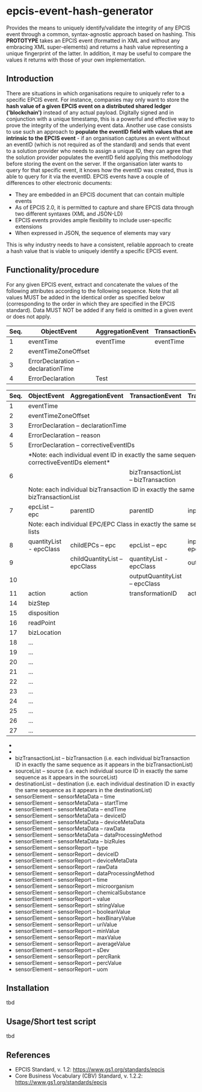 # epcis-event-hash-generator
Provides the means to uniquely identify/validate the integrity of any EPCIS event through a common, syntax-agnostic approach based on hashing. 
This <b>PROTOTYPE</b> takes an EPCIS event (formatted in XML and without any embracing XML super-elements) and returns a hash value representing a unique fingerprint of the latter. In addition, it may be useful to compare the values it returns with those of your own implementation.     

## Introduction  
There are situations in which organisations require to uniquely refer to a specific EPCIS event. For instance, companies may only want to store the <b>hash value of a given EPCIS event on a distributed shared ledger ('blockchain')</b> instead of any actual payload. Digitally signed and in conjunction with a unique timestamp, this is a powerful and effective way to prove the integrity of the underlying event data. Another use case consists to use such an approach to <b>populate the eventID field with values that are intrinsic to the EPCIS event</b>  - if an organisation captures an event without an eventID (which is not required as of the standard) and sends that event to a solution provider who needs to assign a unique ID, they can agree that the solution provider populates the eventID field applying this methodology before storing the event on the server. If the organisation later wants to query for that specific event, it knows how the eventID was created, thus is able to query for it via the eventID.
EPCIS events have a couple of differences to other electronic documents:
+ They are embedded in an EPCIS document that can contain multiple events 
+ As of EPCIS 2.0, it is permitted to capture and share EPCIS data through two different syntaxes (XML and JSON-LD)
+ EPCIS events provides ample flexibility to include user-specific extensions 
+ When expressed in JSON, the sequence of elements may vary

This is why industry needs to have a consistent, reliable approach to create a hash value that is viable to uniquely identify a specific EPCIS event. 

## Functionality/procedure 
For any given EPCIS event, extract and concatenate the values of the following attributes according to the following sequence. Note that all values MUST be added in the identical order as specified below (corresponding to the order in which they are specified in the EPCIS standard). Data MUST NOT be added if any field is omitted in a given event or does not apply.  

Seq. | ObjectEvent | AggregationEvent | TransactionEvent | TransformationEvent | AssociationEvent
--- | --- | --- | --- |--- |--- 
1 | eventTime | eventTime | eventTime | eventTime | eventTime 
2 | eventTimeZoneOffset ||
3 | ErrorDeclaration – declarationTime
4 | ErrorDeclaration <td colspan=5> Test 
  
  
<table>
    <thead>
        <tr>
            <th>Seq.</th>
            <th>ObjectEvent</th>
            <th>AggregationEvent</th>
            <th>TransactionEvent</th>
            <th>TransformationEvent</th>
            <th>AssociationEvent</th>
        </tr>
    </thead>
    <tbody>
        <tr>
            <td>1</td>
            <td colspan=5>eventTime</td>
        </tr>
        <tr>
            <td>2</td>
            <td colspan=5>eventTimeZoneOffset</td>
        </tr>
        <tr>
            <td>3</td>
            <td colspan=5>ErrorDeclaration – declarationTime</td>
        </tr>
        <tr>
            <td>4</td>
            <td colspan=5>ErrorDeclaration – reason</td>
        </tr>
        <tr>
            <td>5</td>
            <td colspan=5>ErrorDeclaration – correctiveEventIDs</td>
        </tr>
        <tr>
            <td/>
            <td colspan=5>*Note: each individual event ID in exactly the same sequence as it appears in the correctiveEventIDs element*</td>
        </tr>
       <tr>
          <td>6</td>
          <td/>
          <td/> 
          <td>bizTransactionList – bizTransaction</td>
          <td/>
          <td/>
      </tr>
      <tr>
        <td/>
        <td colspan=5>Note: each individual bizTransaction ID in exactly the same sequence as it appears in the bizTransactionList</td>
      </tr>
      <tr>
            <td>7</td>
            <td>epcList – epc</td>
            <td>parentID</td>
            <td>parentID</td>
            <td>inputEpcList – epc</td>
            <td>parentID</td>
        </tr>
        <tr>
            <td/>
            <td colspan=5>Note: each individual EPC/EPC Class in exactly the same sequence as it appears in the respective lists</td>
        </tr>
        <tr>
            <td>8</td>
            <td>quantityList - epcClass</td>
            <td>childEPCs – epc</td>
            <td>epcList – epc</td>
            <td>inputQuantityList – epcClass</td>
            <td>childEPCs – epc</td>
        </tr>
        <tr>
            <td>9</td>
            <td/>
            <td>childQuantityList – epcClass</td>
            <td>quantityList - epcClass</td>
            <td>outputEpcList – epc</td>
            <td>childQuantityList – epcClassc</td>
        </tr>
        <tr>
            <td>10</td>
            <td/>
            <td/>
            <td>outputQuantityList – epcClass</td>
            <td/>
            <td/>
        </tr>
        <tr>
            <td>11</td>
            <td>action</td>
            <td>action</td>
            <td>transformationID</td>
            <td>action</td>
            <td>action</td>
        </tr>
        <tr>
            <td>14</td>
            <td colspan=5>bizStep</td>
        </tr>
        <tr>
            <td>15</td>
            <td colspan=5>disposition</td>
        </tr>
        <tr>
            <td>16</td>
            <td colspan=5>readPoint</td>
        </tr>
        <tr>
            <td>17</td>
            <td colspan=5>bizLocation</td>
        </tr>
        <tr>
            <td>18</td>
            <td>...</td>
        </tr>
        <tr>
            <td>19</td>
            <td>...</td>
        </tr>
        <tr>
            <td>20</td>
            <td>...</td>
        </tr>
        <tr>
            <td>21</td>
            <td>...</td>
        </tr>
        <tr>
            <td>22</td>
            <td>...</td>
        </tr>
        <tr>
            <td>23</td>
            <td>...</td>
        </tr>
        <tr>
            <td>24</td>
            <td>...</td>
        </tr>
        <tr>
            <td>25</td>
            <td>...</td>
        </tr>
        <tr>
            <td>26</td>
            <td>...</td>
        </tr>
        <tr>
            <td>27</td>
            <td>...</td>
        </tr>
    </tbody>
</table>


* 
* 
* bizTransactionList – bizTransaction (i.e. each individual bizTransaction ID in exactly the same sequence as it appears in the bizTransactionList)
* sourceList – source (i.e. each individual source ID in exactly the same sequence as it appears in the sourceList)
* destinationList – destination (i.e. each individual destination ID in exactly the same sequence as it appears in the destinationList)
* sensorElement – sensorMetaData – time
* sensorElement – sensorMetaData – startTime
* sensorElement – sensorMetaData – endTime
* sensorElement – sensorMetaData – deviceID
* sensorElement – sensorMetaData – deviceMetaData
* sensorElement – sensorMetaData – rawData
* sensorElement – sensorMetaData – dataProcessingMethod
* sensorElement – sensorMetaData – bizRules
* sensorElement – sensorReport – type
* sensorElement – sensorReport – deviceID
* sensorElement – sensorReport – deviceMetaData
* sensorElement – sensorReport – rawData
* sensorElement – sensorReport – dataProcessingMethod
* sensorElement – sensorReport – time
* sensorElement – sensorReport – microorganism
* sensorElement – sensorReport – chemicalSubstance
* sensorElement – sensorReport – value
* sensorElement – sensorReport – stringValue
* sensorElement – sensorReport – booleanValue
* sensorElement – sensorReport – hexBinaryValue
* sensorElement – sensorReport – uriValue
* sensorElement – sensorReport – minValue
* sensorElement – sensorReport – maxValue
* sensorElement – sensorReport – averageValue
* sensorElement – sensorReport – sDev
* sensorElement – sensorReport – percRank
* sensorElement – sensorReport – percValue
* sensorElement – sensorReport – uom

## Installation
tbd

## Usage/Short test script 
tbd

## References
* EPCIS Standard, v. 1.2: https://www.gs1.org/standards/epcis
* Core Business Vocabulary (CBV) Standard, v. 1.2.2: https://www.gs1.org/standards/epcis
